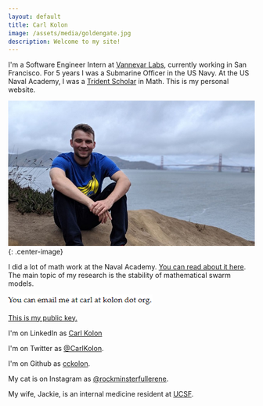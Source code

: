```yaml
---
layout: default
title: Carl Kolon
image: /assets/media/goldengate.jpg
description: Welcome to my site!
---
```


I'm a Software Engineer Intern at [Vannevar Labs](https://www.vannevarlabs.com/), currently working in San Francisco. For 5 years I was a Submarine Officer in the US Navy. At the US Naval Academy, I was a [Trident Scholar](https://www.usna.edu/TridentProgram/index.php) in Math. This is my personal website.

![In San Francisco](/assets/media/goldengate.jpg){: .center-image}

I did a lot of math work at the Naval Academy. [You can read about it here](research.html). The main topic of my research is the stability of mathematical swarm models.

![contact](assets/media/contact.png)

[This is my public key.](/assets/media/publickey.asc)

I'm on LinkedIn as [Carl Kolon](https://www.linkedin.com/in/carl-kolon-18243a209)

I'm on Twitter as [@CarlKolon](https://twitter.com/CarlKolon).

I'm on Github as [cckolon](https://github.com/cckolon).

My cat is on Instagram as [@rockminsterfullerene](https://www.instagram.com/rockminsterfullerene/).

My wife, Jackie, is an internal medicine resident at [UCSF](https://www.ucsf.edu/).
